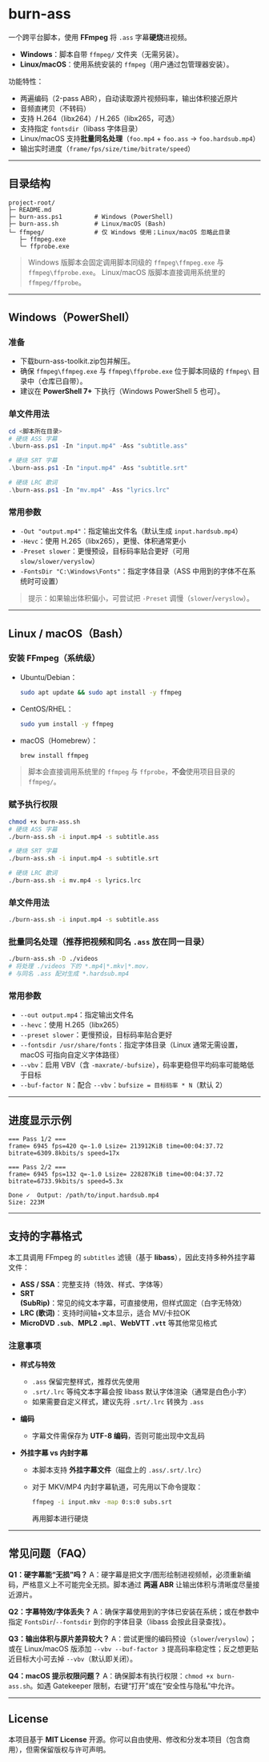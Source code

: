 # burn-ass

一个跨平台脚本，使用 **FFmpeg** 将 `.ass` 字幕**硬烧**进视频。

- **Windows**：脚本自带 `ffmpeg/` 文件夹（无需另装）。
- **Linux/macOS**：使用系统安装的 `ffmpeg`（用户通过包管理器安装）。

功能特性：

- 两遍编码（2-pass ABR），自动读取源片视频码率，输出体积接近原片
- 音频直拷贝（不转码）
- 支持 H.264（libx264）/ H.265（libx265，可选）
- 支持指定 `fontsdir`（libass 字体目录）
- Linux/macOS 支持**批量同名处理**（`foo.mp4` + `foo.ass` → `foo.hardsub.mp4`）
- 输出实时进度（`frame/fps/size/time/bitrate/speed`）

------

## 目录结构

```
project-root/
├─ README.md
├─ burn-ass.ps1         # Windows (PowerShell)
├─ burn-ass.sh          # Linux/macOS (Bash)
└─ ffmpeg/              # 仅 Windows 使用；Linux/macOS 忽略此目录
   ├─ ffmpeg.exe
   └─ ffprobe.exe
```

> Windows 版脚本会固定调用脚本同级的 `ffmpeg\ffmpeg.exe` 与 `ffmpeg\ffprobe.exe`。
> Linux/macOS 版脚本直接调用系统里的 `ffmpeg/ffprobe`。

------

## Windows（PowerShell）

### 准备
- 下载burn-ass-toolkit.zip包并解压。
- 确保 `ffmpeg\ffmpeg.exe` 与 `ffmpeg\ffprobe.exe` 位于脚本同级的 `ffmpeg\` 目录中（仓库已自带）。
- 建议在 **PowerShell 7+** 下执行（Windows PowerShell 5 也可）。

### 单文件用法

```powershell
cd <脚本所在目录>
# 硬烧 ASS 字幕
.\burn-ass.ps1 -In "input.mp4" -Ass "subtitle.ass"

# 硬烧 SRT 字幕
.\burn-ass.ps1 -In "input.mp4" -Ass "subtitle.srt"

# 硬烧 LRC 歌词
.\burn-ass.ps1 -In "mv.mp4" -Ass "lyrics.lrc"
```

### 常用参数

- `-Out "output.mp4"`：指定输出文件名（默认生成 `input.hardsub.mp4`）
- `-Hevc`：使用 H.265（libx265），更慢、体积通常更小
- `-Preset slower`：更慢预设，目标码率贴合更好（可用 `slow/slower/veryslow`）
- `-FontsDir "C:\Windows\Fonts"`：指定字体目录（ASS 中用到的字体不在系统时可设置）

> 提示：如果输出体积偏小，可尝试把 `-Preset` 调慢（`slower`/`veryslow`）。

------

## Linux / macOS（Bash）

### 安装 FFmpeg（系统级）

- Ubuntu/Debian：

  ```bash
  sudo apt update && sudo apt install -y ffmpeg
  ```

- CentOS/RHEL：

  ```bash
  sudo yum install -y ffmpeg
  ```

- macOS（Homebrew）：

  ```bash
  brew install ffmpeg
  ```

> 脚本会直接调用系统里的 `ffmpeg` 与 `ffprobe`，**不会**使用项目目录的 `ffmpeg/`。

### 赋予执行权限

```bash
chmod +x burn-ass.sh
# 硬烧 ASS 字幕
./burn-ass.sh -i input.mp4 -s subtitle.ass

# 硬烧 SRT 字幕
./burn-ass.sh -i input.mp4 -s subtitle.srt

# 硬烧 LRC 歌词
./burn-ass.sh -i mv.mp4 -s lyrics.lrc
```

### 单文件用法

```bash
./burn-ass.sh -i input.mp4 -s subtitle.ass
```

### 批量同名处理（推荐把视频和同名 `.ass` 放在同一目录）

```bash
./burn-ass.sh -D ./videos
# 将处理 ./videos 下的 *.mp4|*.mkv|*.mov，
# 与同名 .ass 配对生成 *.hardsub.mp4
```

### 常用参数

- `--out output.mp4`：指定输出文件名
- `--hevc`：使用 H.265（libx265）
- `--preset slower`：更慢预设，目标码率贴合更好
- `--fontsdir /usr/share/fonts`：指定字体目录（Linux 通常无需设置，macOS 可指向自定义字体路径）
- `--vbv`：启用 VBV（含 `-maxrate/-bufsize`），码率更稳但平均码率可能略低于目标
- `--buf-factor N`：配合 `--vbv`：`bufsize = 目标码率 * N`（默认 2）

------

## 进度显示示例

```
=== Pass 1/2 ===
frame= 6945 fps=420 q=-1.0 Lsize= 213912KiB time=00:04:37.72 bitrate=6309.8kbits/s speed=17x

=== Pass 2/2 ===
frame= 6945 fps=132 q=-1.0 Lsize= 228287KiB time=00:04:37.72 bitrate=6733.9kbits/s speed=5.3x

Done ✓  Output: /path/to/input.hardsub.mp4
Size: 223M
```

------

## 支持的字幕格式

本工具调用 FFmpeg 的 `subtitles` 滤镜（基于 **libass**），因此支持多种外挂字幕文件：

- **ASS / SSA**：完整支持（特效、样式、字体等）
- **SRT (SubRip)**：常见的纯文本字幕，可直接使用，但样式固定（白字无特效）
- **LRC (歌词)**：支持时间轴+文本显示，适合 MV/卡拉OK
- **MicroDVD `.sub`**、**MPL2 `.mpl`**、**WebVTT `.vtt`** 等其他常见格式

### 注意事项

- **样式与特效**

  - `.ass` 保留完整样式，推荐优先使用
  - `.srt/.lrc` 等纯文本字幕会按 libass 默认字体渲染（通常是白色小字）
  - 如果需要自定义样式，建议先将 `.srt/.lrc` 转换为 `.ass`

- **编码**

  - 字幕文件需保存为 **UTF-8 编码**，否则可能出现中文乱码

- **外挂字幕 vs 内封字幕**

  - 本脚本支持 **外挂字幕文件**（磁盘上的 `.ass/.srt/.lrc`）

  - 对于 MKV/MP4 内封字幕轨道，可先用以下命令提取：

    ```bash
    ffmpeg -i input.mkv -map 0:s:0 subs.srt
    ```

    再用脚本进行硬烧

------

## 常见问题（FAQ）

**Q1：硬字幕能“无损”吗？**
 A：硬字幕是把文字/图形绘制进视频帧，必须重新编码，严格意义上不可能完全无损。脚本通过 **两遍 ABR** 让输出体积与清晰度尽量接近源片。

**Q2：字幕特效/字体丢失？**
 A：确保字幕使用到的字体已安装在系统；或在参数中指定 `FontsDir`/`--fontsdir` 到你的字体目录（libass 会按此目录查找）。

**Q3：输出体积与原片差异较大？**
 A：尝试更慢的编码预设（`slower`/`veryslow`）；或在 Linux/macOS 版添加 `--vbv --buf-factor 3` 提高码率稳定性；反之想更贴近目标大小可去掉 `--vbv`（默认即关闭）。

**Q4：macOS 提示权限问题？**
 A：确保脚本有执行权限：`chmod +x burn-ass.sh`。如遇 Gatekeeper 限制，右键“打开”或在“安全性与隐私”中允许。

------

## License

本项目基于 **MIT License** 开源。你可以自由使用、修改和分发本项目（包含商用），但需保留版权与许可声明。
